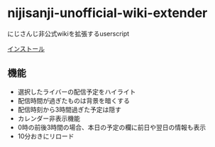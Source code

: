 # nijisanji-unofficial-wiki-extender
にじさんじ非公式wikiを拡張するuserscript

[インストール](https://github.com/abcang/nijisanji-unofficial-wiki-extender/raw/master/nijisanji-unofficial-wiki-extender.user.js)

## 機能
- 選択したライバーの配信予定をハイライト
- 配信時間が過ぎたものは背景を暗くする
- 配信時刻から3時間過ぎた予定は隠す
- カレンダー非表示機能
- 0時の前後3時間の場合、本日の予定の欄に前日や翌日の情報も表示
- 10分おきにリロード
